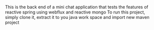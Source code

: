 This is the back end of a mini  chat application that tests the features of reactive spring using webflux  and reactive mongo
To run this project,  simply clone it, extract it to you java work space and import new maven project
